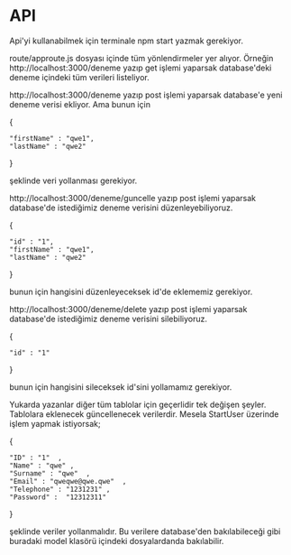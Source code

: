 # API

Api'yi kullanabilmek için terminale 
  npm start 
yazmak gerekiyor.

route/approute.js dosyası içinde tüm yönlendirmeler yer alıyor.
Örneğin http://localhost:3000/deneme yazıp get işlemi yaparsak database'deki deneme içindeki tüm verileri listeliyor.

http://localhost:3000/deneme yazıp post işlemi yaparsak database'e yeni deneme verisi ekliyor. Ama bunun için 

{

	"firstName" : "qwe1",
	"lastName" : "qwe2" 
}

şeklinde veri yollanması gerekiyor.

http://localhost:3000/deneme/guncelle yazıp post işlemi yaparsak database'de istediğimiz deneme verisini düzenleyebiliyoruz.

{

	"id" : "1",
	"firstName" : "qwe1",
	"lastName" : "qwe2" 
}

bunun için hangisini düzenleyeceksek id'de eklememiz gerekiyor.

http://localhost:3000/deneme/delete yazıp post işlemi yaparsak database'de istediğimiz deneme verisini silebiliyoruz.

{

	"id" : "1"
}

bunun için hangisini sileceksek id'sini yollamamız gerekiyor.

Yukarda yazanlar diğer tüm tablolar için geçerlidir tek değişen şeyler. Tablolara eklenecek güncellenecek verilerdir.
Mesela StartUser üzerinde işlem yapmak istiyorsak;

{

	"ID" : "1"  ,
	"Name" : "qwe" ,
	"Surname" : "qwe"  ,
	"Email" : "qweqwe@qwe.qwe"  ,
 	"Telephone" : "1231231" ,
  	"Password" :  "12312311"
}

şeklinde veriler yollanmalıdır. Bu verilere database'den bakılabileceği gibi buradaki model klasörü içindeki dosyalardanda bakılabilir.
